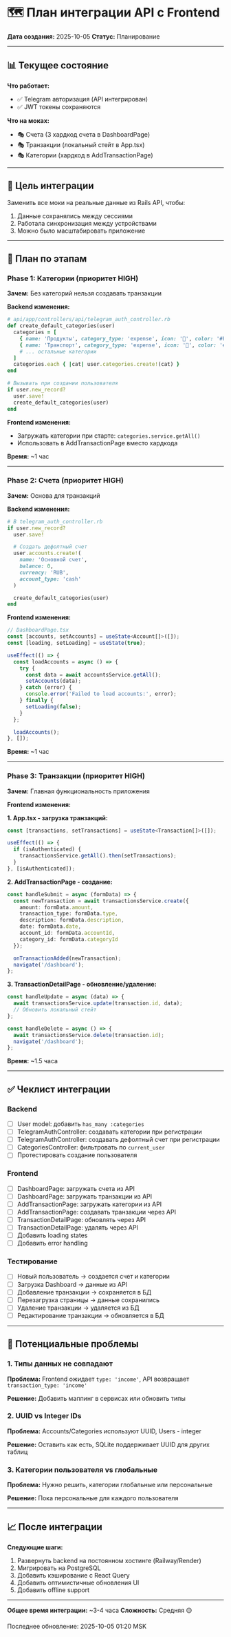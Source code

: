# 🗺️ План интеграции API с Frontend

**Дата создания:** 2025-10-05
**Статус:** Планирование

---

## 📊 Текущее состояние

**Что работает:**
- ✅ Telegram авторизация (API интегрирован)
- ✅ JWT токены сохраняются

**Что на моках:**
- 🎭 Счета (3 хардкод счета в DashboardPage)
- 🎭 Транзакции (локальный стейт в App.tsx)
- 🎭 Категории (хардкод в AddTransactionPage)

---

## 🎯 Цель интеграции

Заменить все моки на реальные данные из Rails API, чтобы:
1. Данные сохранялись между сессиями
2. Работала синхронизация между устройствами
3. Можно было масштабировать приложение

---

## 📝 План по этапам

### Phase 1: Категории (приоритет HIGH)

**Зачем:** Без категорий нельзя создавать транзакции

**Backend изменения:**
```ruby
# api/app/controllers/api/telegram_auth_controller.rb
def create_default_categories(user)
  categories = [
    { name: 'Продукты', category_type: 'expense', icon: '🛒', color: '#FF6B6B' },
    { name: 'Транспорт', category_type: 'expense', icon: '🚗', color: '#4ECDC4' },
    # ... остальные категории
  ]
  categories.each { |cat| user.categories.create!(cat) }
end

# Вызывать при создании пользователя
if user.new_record?
  user.save!
  create_default_categories(user)
end
```

**Frontend изменения:**
- Загружать категории при старте: `categories.service.getAll()`
- Использовать в AddTransactionPage вместо хардкода

**Время:** ~1 час

---

### Phase 2: Счета (приоритет HIGH)

**Зачем:** Основа для транзакций

**Backend изменения:**
```ruby
# В telegram_auth_controller.rb
if user.new_record?
  user.save!

  # Создать дефолтный счет
  user.accounts.create!(
    name: 'Основной счет',
    balance: 0,
    currency: 'RUB',
    account_type: 'cash'
  )

  create_default_categories(user)
end
```

**Frontend изменения:**
```typescript
// DashboardPage.tsx
const [accounts, setAccounts] = useState<Account[]>([]);
const [loading, setLoading] = useState(true);

useEffect(() => {
  const loadAccounts = async () => {
    try {
      const data = await accountsService.getAll();
      setAccounts(data);
    } catch (error) {
      console.error('Failed to load accounts:', error);
    } finally {
      setLoading(false);
    }
  };

  loadAccounts();
}, []);
```

**Время:** ~1 час

---

### Phase 3: Транзакции (приоритет HIGH)

**Зачем:** Главная функциональность приложения

**Frontend изменения:**

**1. App.tsx - загрузка транзакций:**
```typescript
const [transactions, setTransactions] = useState<Transaction[]>([]);

useEffect(() => {
  if (isAuthenticated) {
    transactionsService.getAll().then(setTransactions);
  }
}, [isAuthenticated]);
```

**2. AddTransactionPage - создание:**
```typescript
const handleSubmit = async (formData) => {
  const newTransaction = await transactionsService.create({
    amount: formData.amount,
    transaction_type: formData.type,
    description: formData.description,
    date: formData.date,
    account_id: formData.accountId,
    category_id: formData.categoryId
  });

  onTransactionAdded(newTransaction);
  navigate('/dashboard');
};
```

**3. TransactionDetailPage - обновление/удаление:**
```typescript
const handleUpdate = async (data) => {
  await transactionsService.update(transaction.id, data);
  // Обновить локальный стейт
};

const handleDelete = async () => {
  await transactionsService.delete(transaction.id);
  navigate('/dashboard');
};
```

**Время:** ~1.5 часа

---

## ✅ Чеклист интеграции

### Backend
- [ ] User model: добавить `has_many :categories`
- [ ] TelegramAuthController: создавать категории при регистрации
- [ ] TelegramAuthController: создавать дефолтный счет при регистрации
- [ ] CategoriesController: фильтровать по `current_user`
- [ ] Протестировать создание пользователя

### Frontend
- [ ] DashboardPage: загружать счета из API
- [ ] DashboardPage: загружать транзакции из API
- [ ] AddTransactionPage: загружать категории из API
- [ ] AddTransactionPage: создавать транзакции через API
- [ ] TransactionDetailPage: обновлять через API
- [ ] TransactionDetailPage: удалять через API
- [ ] Добавить loading states
- [ ] Добавить error handling

### Тестирование
- [ ] Новый пользователь → создается счет и категории
- [ ] Загрузка Dashboard → данные из API
- [ ] Добавление транзакции → сохраняется в БД
- [ ] Перезагрузка страницы → данные сохранились
- [ ] Удаление транзакции → удаляется из БД
- [ ] Редактирование транзакции → обновляется в БД

---

## 🚧 Потенциальные проблемы

### 1. Типы данных не совпадают
**Проблема:** Frontend ожидает `type: 'income'`, API возвращает `transaction_type: 'income'`

**Решение:** Добавить маппинг в сервисах или обновить типы

### 2. UUID vs Integer IDs
**Проблема:** Accounts/Categories используют UUID, Users - integer

**Решение:** Оставить как есть, SQLite поддерживает UUID для других таблиц

### 3. Категории пользователя vs глобальные
**Проблема:** Нужно решить, категории глобальные или персональные

**Решение:** Пока персональные для каждого пользователя

---

## 📈 После интеграции

**Следующие шаги:**
1. Развернуть backend на постоянном хостинге (Railway/Render)
2. Мигрировать на PostgreSQL
3. Добавить кэширование с React Query
4. Добавить оптимистичные обновления UI
5. Добавить offline support

---

**Общее время интеграции:** ~3-4 часа
**Сложность:** Средняя 🟡

Последнее обновление: 2025-10-05 01:20 MSK
